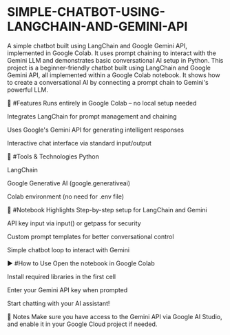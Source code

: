 # SIMPLE-CHATBOT-USING-LANGCHAIN-AND-GEMINI-API
A simple chatbot built using LangChain and Google Gemini API, implemented in Google Colab. It uses prompt chaining to interact with the Gemini LLM and demonstrates basic conversational AI setup in Python.
This project is a beginner-friendly chatbot built using LangChain and Google Gemini API, all implemented within a Google Colab notebook. It shows how to create a conversational AI by connecting a prompt chain to Gemini's powerful LLM.

🌟 #Features
Runs entirely in Google Colab – no local setup needed

Integrates LangChain for prompt management and chaining

Uses Google's Gemini API for generating intelligent responses

Interactive chat interface via standard input/output

🔧 #Tools & Technologies
Python

LangChain

Google Generative AI (google.generativeai)

Colab environment (no need for .env file)

📔 #Notebook Highlights
Step-by-step setup for LangChain and Gemini

API key input via input() or getpass for security

Custom prompt templates for better conversational control

Simple chatbot loop to interact with Gemini

▶️ #How to Use
Open the notebook in Google Colab

Install required libraries in the first cell

Enter your Gemini API key when prompted

Start chatting with your AI assistant!

🔐 Notes
Make sure you have access to the Gemini API via Google AI Studio, and enable it in your Google Cloud project if needed.




